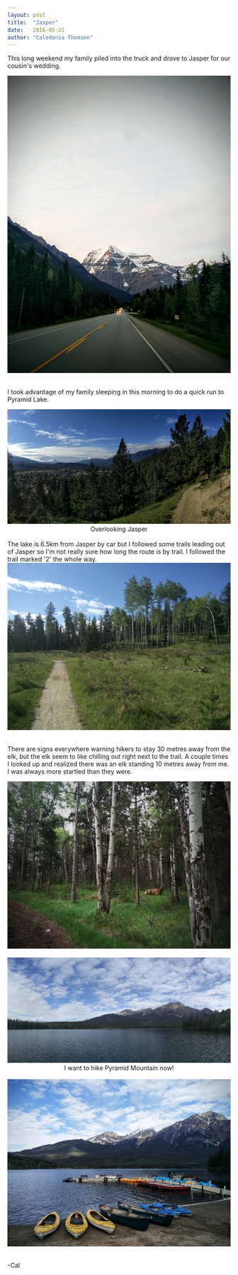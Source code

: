 ```yaml
---
layout: post
title:  "Jasper"
date:   2016-05-21
author: "Caledonia Thomson"
---
```


This long weekend my family piled into the truck and drove to Jasper for our cousin's wedding.

<div class="row">
	<a href="/photos/2016-05-21-jasper/1.jpg"><div class="col-sm-12"><img src="/photos/2016-05-21-jasper/1.jpg" /></div></a>
</div>
<br>

I took advantage of my family sleeping in this morning to do a quick run to Pyramid Lake. 

<div class="row">
	<a href="/photos/2016-05-21-jasper/2.jpg"><div class="col-sm-12"><img src="/photos/2016-05-21-jasper/2.jpg" /></div></a>
</div>    
<center>Overlooking Jasper</center>
<br>
The lake is 6.5km from Jasper by car but I followed some trails leading out of Jasper so I'm not really sure how long the route is by trail. I followed the trail marked '2' the whole way.

<div class="row">                                       
    <a href="/photos/2016-05-21-jasper/3.jpg"><div class="col-sm-12"><img src="/photos/2016-05-21-jasper/3.jpg" /></div></a>              
</div>
<br>

There are signs everywhere warning hikers to stay 30 metres away from the elk, but the elk seem to like chilling out right next to the trail. A couple times I looked up and realized there was an elk standing 10 metres away from me. I was always more startled than they were.

<div class="row">                   
	<a href="/photos/2016-05-21-jasper/4.jpg"><img src="/photos/2016-05-21-jasper/4.jpg" /></a>
</div>  
<br>

<div class="row">                   
	<a href="/photos/2016-05-21-jasper/5.jpg"><img src="/photos/2016-05-21-jasper/5.jpg" /></a>
</div>  
<center>I want to hike Pyramid Mountain now!</center>
<br>

<div class="row">                   
	<a href="/photos/2016-05-21-jasper/6.jpg"><img src="/photos/2016-05-21-jasper/6.jpg" /></a> 
</div>  
<br>

-Cal
